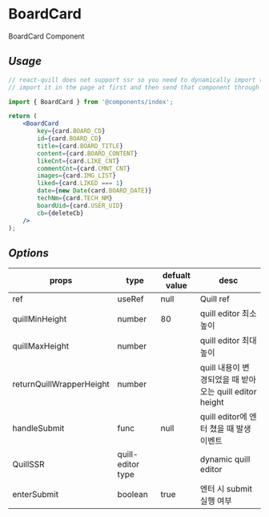 # BoardCard

BoardCard Component

## _Usage_

```jsx
// react-quill does not support ssr so you need to dynamically import the component
// import it in the page at first and then send that component through props

import { BoardCard } from '@components/index';

return (
	<BoardCard
		key={card.BOARD_CD}
		id={card.BOARD_CD}
		title={card.BOARD_TITLE}
		content={card.BOARD_CONTENT}
		likeCnt={card.LIKE_CNT}
		commentCnt={card.CMNT_CNT}
		images={card.IMG_LIST}
		liked={card.LIKED === 1}
		date={new Date(card.BOARD_DATE)}
		techNm={card.TECH_NM}
		boardUid={card.USER_UID}
		cb={deleteCb}
	/>
);
```

## _Options_

| props                    | type              | defualt value | desc                                                    |
| ------------------------ | ----------------- | ------------- | ------------------------------------------------------- |
| ref                      | useRef            | null          | Quill ref                                               |
| quillMinHeight           | number            | 80            | quill editor 최소 높이                                  |
| quillMaxHeight           | number            |               | quill editor 최대 높이                                  |
| returnQuillWrapperHeight | number            |               | quill 내용이 변경되었을 때 받아오는 quill editor height |
| handleSubmit             | func              | null          | quill editor에 엔터 쳤을 때 발생 이벤트                 |
| QuillSSR                 | quill-editor type |               | dynamic quill editor                                    |
| enterSubmit              | boolean           | true          | 엔터 시 submit실행 여부                                 |
